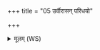 +++
title = "05 उर्वीरासन् परिधयो"

+++
<details><summary>मूलम् (WS)</summary>

उर्वीरासन् परिधयो वेदिर्भूमिरकल्पत ।  
तत्रैतावग्नि आधत्त हिमं घ्रंसं च रोहितः ॥ ६ ॥
</details>